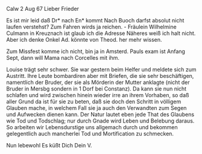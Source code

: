  Calw 2 Aug 67
Lieber Frieder

Es ist mir leid daß Dr<eiss>* nach En<gl>* kommt Nach Buoch darfst absolut nicht laufen verstehst? Zum Fahren wirds ja reichen. - Fräulein Wilhelmine Culmann in Kreuznach ist glaub ich die Adresse Näheres weiß ich halt nicht. Aber ich denke Onkel Ad. könnte von Theod. her mehr wissen.

Zum Missfest komme ich nicht, bin ja in Amsterd. Pauls exam ist Anfang Sept, dann will Mama nach Corcelles mit ihm.

Louise trägt sehr schwer. Sie war gestern beim Helfer und meldete sich zum Austritt. Ihre Leute bombardiren aber mit Briefen, die sie sehr beschäftigen, namentlich der Bruder, der sie als Mörderin der Mutter anklagte (nicht der Bruder in Mersbg sondern in 1 Dorf bei Constanz). Da kann sie nun nicht schlafen und wird zwischen hinein wieder irre an ihrem Vorhaben, so daß aller Grund da ist für sie zu beten, daß sie doch den Schritt in völligem Glauben mache, in welchem Fall sie ja auch den Verwandten zum Segen und Aufwecken dienen kann. Der Natur lautet eben jede That des Glaubens wie Tod und Todschlag; nur durch Gnade wird Leben und Belebung daraus. So arbeiten wir Lebensdurstige uns allgemach durch und bekommen gelegentlich auch mancherlei Tod und Mortification zu schmecken.

Nun lebewohl Es küßt Dich
 Dein V.
